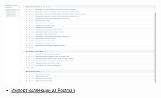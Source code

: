 ![](/documents/pic/API_testing.png)

- [Импорт коллекции из Postman](https://github.com/RuslanPir/QA_Ingener_portfolio/blob/2e4a64badf5d28c6f1b18fdef03b4cf74dbea18e/documents/json/Postman_collection_Pirozhkov.json)

